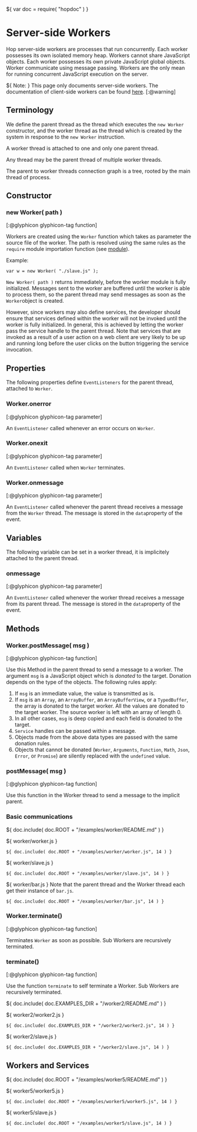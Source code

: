 ${ var doc = require( "hopdoc" ) }

Server-side Workers
===================

Hop server-side workers are processes that run concurrently. Each
worker possesses its own isolated memory heap. Workers cannot share
JavaScript objects. Each worker possesses its own private JavaScript
global objects. Worker communicate using message passing. Workers
are the only mean for running concurrent JavaScript execution on the
server.

${ <span class="label label-warning">Note:</span> }
This page only documents server-side workers. The documentation of
client-side workers can be found [here](https://developer.mozilla.org/en/docs/Web/API/Worker).
[:@warning]

Terminology
-----------

We define the parent thread as the thread which executes the `new Worker`
constructor, and the worker thread as the thread which is created by
the system in response to the `new Worker` instruction.

A worker thread is attached to one and only one  parent thread.

Any thread may be the parent thread of multiple worker threads.

The parent to worker threads connection graph is a tree, rooted by the
main thread of process.

Constructor
-----------

### new Worker( path ) ###
[:@glyphicon glyphicon-tag function]

Workers are created using the `Worker` function which takes as parameter
the source file of the worker. The path is resolved using the same rules
as the `require` module importation function
(see [module](./01-module.html)).

Example:

```hopscript
var w = new Worker( "./slave.js" );
```

`New Worker( path )` returns immediately, before the worker module is
fully initialized. Messages sent to the worker are buffered until the
worker is able to process them, so the parent thread may send
messages as soon as the `Worker`object is created.

However, since workers may also define services, the developer should
ensure that services defined within the worker will not be invoked
until the worker is fully initialized.  In general, this is achieved
by letting the worker pass the service handle to the parent thread.
Note that services that are invoked as a result of a user action on a
web client are very likely to be up and running long before the user
clicks on the button triggering the service invocation.

Properties
----------

The following properties define `EventListeners` for the parent
thread, attached to `Worker`.

### Worker.onerror ###
[:@glyphicon glyphicon-tag parameter]

An `EventListener` called whenever an error occurs on `Worker`.

### Worker.onexit ###
[:@glyphicon glyphicon-tag parameter]

An `EventListener` called when `Worker` terminates.

### Worker.onmessage ###
[:@glyphicon glyphicon-tag parameter]

An `EventListener` called whenever the parent thread receives a
message from the `Worker` thread. The message is stored in the
`data`property of the event.


Variables
-----------
 
The following variable can be set in a worker thread, it is
implicitely attached to the parent thread.

### onmessage ###
[:@glyphicon glyphicon-tag parameter]

An `EventListener` called whenever the worker thread receives a
message from its parent thread. The message is stored in the
`data`property of the event.


Methods
-------

### Worker.postMessage( msg ) ###
[:@glyphicon glyphicon-tag function]

Use this Method in the parent thread to send a message to a
worker. The argument `msg` is a JavaScript object which is _donated_
to the target. Donation depends on the type of the objects. The
following rules apply:

 1. If `msg` is an immediate value, the value is transmitted as is.
 2. If `msg` is an `Array`, an `ArrayBuffer`, an `ArrayBufferView`, or
 a `TypedBuffer`, the array is donated to the target worker. All the
 values are donated to the target worker. The source worker is left
 with an array of length 0.
 3. In all other cases, `msg` is deep copied and each field is donated
 to the target.
 4. `Service` handles can be passed within a message.
 5. Objects made from the above data types are passed with the same
    donation rules.
 6. Objects that cannot be donated (`Worker`, `Arguments`, `Function`,
`Math`, `Json`, `Error`, or `Promise`) are silently replaced with the
`undefined` value.

### postMessage( msg ) ###
[:@glyphicon glyphicon-tag function]

Use this function in the Worker thread to send a message to the
implicit parent.

### Basic communications ###

${ doc.include( doc.ROOT + "/examples/worker/README.md" ) }

${ <span class="label label-info">worker/worker.js</span> }

```hopscript
${ doc.include( doc.ROOT + "/examples/worker/worker.js", 14 ) }
```

${ <span class="label label-info">worker/slave.js</span> }

```hopscript
${ doc.include( doc.ROOT + "/examples/worker/slave.js", 14 ) }
```

${ <span class="label label-info">worker/bar.js</span> } Note that the
parent thread and the Worker thread each get their instance of
`bar.js`.

```hopscript
${ doc.include( doc.ROOT + "/examples/worker/bar.js", 14 ) }
```

### Worker.terminate() ###
[:@glyphicon glyphicon-tag function]

Terminates `Worker` as soon as possible. Sub Workers are recursively
terminated.

### terminate() ###
[:@glyphicon glyphicon-tag function]

Use the function `terminate` to self terminate a Worker. Sub Workers
are recursively terminated.

${ doc.include( doc.EXAMPLES_DIR + "/worker2/README.md" ) }

${ <span class="label label-info">worker2/worker2.js</span> }

```hopscript
${ doc.include( doc.EXAMPLES_DIR + "/worker2/worker2.js", 14 ) }
```

${ <span class="label label-info">worker2/slave.js</span> }

```hopscript
${ doc.include( doc.EXAMPLES_DIR + "/worker2/slave.js", 14 ) }
```


Workers and Services
--------------------

${ doc.include( doc.ROOT + "/examples/worker5/README.md" ) }

${ <span class="label label-info">worker5/worker5.js</span> }

```hopscript
${ doc.include( doc.ROOT + "/examples/worker5/worker5.js", 14 ) }
```

${ <span class="label label-info">worker5/slave.js</span> }

```hopscript
${ doc.include( doc.ROOT + "/examples/worker5/slave.js", 14 ) }
```

